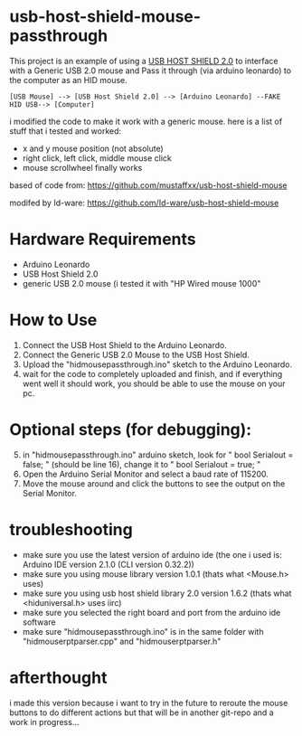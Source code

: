 # usb-host-shield-mouse-passthrough
This project is an example of using a [USB HOST SHIELD 2.0](https://github.com/felis/USB_Host_Shield_2.0) to interface with a Generic USB 2.0 mouse and Pass it through (via arduino leonardo) to the computer as an HID mouse.
```
[USB Mouse] --> [USB Host Shield 2.0] --> [Arduino Leonardo] --FAKE HID USB--> [Computer]
```
i modified the code to make it work with a generic mouse.
here is a list of stuff that i tested and worked:
- x and y mouse position (not absolute)
- right click, left click, middle mouse click
- mouse scrollwheel finally works


based of code from: https://github.com/mustaffxx/usb-host-shield-mouse

modifed by Id-ware: https://github.com/Id-ware/usb-host-shield-mouse


# Hardware Requirements
- Arduino Leonardo
- USB Host Shield 2.0
- generic USB 2.0 mouse (i tested it with "HP Wired mouse 1000"

# How to Use
1.  Connect the USB Host Shield to the Arduino Leonardo.
2.  Connect the Generic USB 2.0 Mouse to the USB Host Shield.
3.  Upload the "hidmousepassthrough.ino" sketch to the Arduino Leonardo.
4.  wait for the code to completely uploaded and finish, and if everything went well it should work, you should be able to use the mouse on your pc.

# Optional steps (for debugging):
5.  in "hidmousepassthrough.ino" arduino sketch, look for " bool Serialout = false; " (should be line 16), change it to " bool Serialout = true; "
6.  Open the Arduino Serial Monitor and select a baud rate of 115200.
7.  Move the mouse around and click the buttons to see the output on the Serial Monitor.

# troubleshooting
- make sure you use the latest version of arduino ide (the one i used is: Arduino IDE version 2.1.0 (CLI version 0.32.2))
- make sure you using mouse library version 1.0.1 (thats what <Mouse.h> uses)
- make sure you using usb host shield library 2.0 version 1.6.2 (thats what <hiduniversal.h> uses iirc)
- make sure you selected the right board and port from the arduino ide software
- make sure "hidmousepassthrough.ino" is in the same folder with "hidmouserptparser.cpp" and "hidmouserptparser.h"

# afterthought
i made this version because i want to try in the future to reroute the mouse buttons to do different actions
but that will be in another git-repo and a work in progress...
